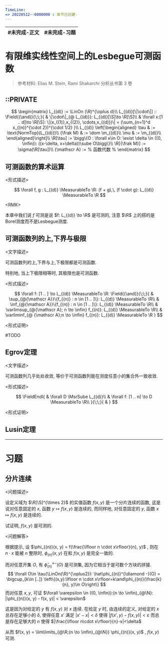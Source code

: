 ```yaml
---
TimeLine: 
=> 20220512--0000000 : 章节已创建-
---
```

| #未完成-正文 | #未完成-习题 |
| ------------ | ------------ |

# 有限维实线性空间上的Lesbegue可测函数

> 参考材料: Elias M. Stein, Rami Shakarchi 分析丛书第 3 卷

## ::PRIVATE

$$
\begin{matrix}
L_{(d)} := \LinOn (\R)^{\oplus d}\\
L_{(d)}[\|\cdot\|] :: \Field{(\and)}{\;\;}{
    & \|\cdot\|_{@ L_{(d)}}: L_{(d)}[\S]\to \R[\S]\\
    & \forall x:[1 .. d]\to \R[\S]:
        \|(x_{(1)},x_{(2)}, \cdots,x_{(d)})\| = (\sum_{n=1}^d x_{(n)}^{\cdot 2})^{\cdot 1/2} 
}\\
L_{(d)}
\left[\begin{aligned}
    \tau & := \text{NormTop}(L_{(d)})\\
    {\frak M} & := \dom \m_{(d)}\\
    \mu & := \m_{(d)}\\
\end{aligned}\right]\\
\R[\tau] := \bigg\{O : \forall x\in O: \exist \delta \in ((0, \infin)): ((x-\delta, x+\delta))\sube O\bigg\}\\
\R[{\frak M}] := \sigma(\R[\tau])\\
{\mathscr A} := % 函数代数 %
\end{matrix}
$$


## 可测函数的算术运算

\<形式描述\>

$$
\forall f, g : L_{(d)} \MeasurableTo \R: (f + g),\, (f \cdot g): L_{(d)} \MeasurableTo \R 
$$

\<RMK\>

本章中我们说 $f$ 可测是说 $f: L_{(d)} \to \R$ 是可测的, 注意 $\R$ 上的搭的是Borel测度而不是Lesbegue测度. 

## 可测函数列的上,下界与极限

\<文字描述\>

可测函数列的上,下界与上,下极限都是可测函数. 

特别地, 当上下极限相等时, 其极限也是可测函数. 

\<形式描述\>

$$
\forall f: [1 .. ] \to L_{(d)} \MeasurableTo \R: 
\Field{(\and)}{\;\;}{
    & \sup_{@{\mathscr A}}\{f_{(n)} : n \in [1 .. ]\}: L_{(d)} \MeasurableTo \R\\
    & \inf_{@{\mathscr A}}\{f_{(n)} : n \in [1 .. ]\}: L_{(d)} \MeasurableTo \R\\
    & \varlimsup_{@{\mathscr A}; n \to \infin} f_{(n)}: L_{(d)} \MeasurableTo \R\\ 
    & \varliminf_{@ {\mathscr A};n \to \infin} f_{(n)}: L_{(d)} \MeasurableTo \R
}
$$

\<形式证明\>

#TODO

## Egrov定理

\<文字描述\>

可测函数列几乎处处收敛, 等价于可测函数列能在测度任意小的集合外一致收敛. 

\<形式描述\>

$$
\FieldEndl{
    & \forall D \MsrSube L_{(d)}\\
    & \forall f: [1 .. n] \to D \MeasurableTo \R\\
}{\;\;}{
    & 
}
$$

\<形式证明\>

$$
$$

## Lusin定理

***

# 习题

## 分片连续

\<问题描述\>

设定义域为 $\R[\S]^{\times 2}$ 的实值函数 $f(x, y)$ 是一个分片连续的函数, 这是说对任意固定的 $x$, 函数 $y \mapsto f(x, y)$ 是连续的, 而同样地, 对任意固定的 $y$, 函数 $x \mapsto f(x, y)$ 是连续的. 

试证明, $f(x, y)$ 是可测的. 

\<问题解答\>

根据提示, 设 $\phi_{(n)}(x, y) = f(\frac{\lfloor n \cdot x\rfloor}{n}, y)$ , 则在 $n\cdot x$ 能被 $n$ 整除时, $\phi_{(n)}(x, y)$ 在和 $f(x, y)$ 是完全一致的. 

而对任意开集 $O$, 有 $\hat\phi_{(n)}^{\diamond -}(O)$ 是可测集, 因为它相当于是可数个方块的拼接. 
$$
\forall O\in \tau(\LinOn(\R)^{\oplus2}):
    \hat\phi_{(n)}^{\diamond -}(O) = 
        \bigcup_{k\in [..]} 
        \left\{(x,y):\lfloor n \cdot x\rfloor=k\and\phi_{(n)}(\frac{k}{n}, y)\in O\right\}
$$
而对任意 $x, y$, 可证 $\forall \varepsilon \in ((0, \infin)):(n \to \infin)_{@\N}: |\phi_{(n)}(x, y) - f(x, y)| < \varepsilon$

这是因为对给定的 $y$ 有 $f(x, y)$ 对 $x$ 连续. 在给定 $y$ 时, 由连续的定义, 对给定的 $x$ 总存在足够小的 $\delta$, 使得任意 $x'$ 满足 $|x' - x| < \delta$ 使得 $|f(x',y)-f(x,y)|< \varepsilon$ 而总是存在足够大的 $n$ 使得 $|\frac{\lfloor n\cdot x\rfloor}{n}-x|<\delta$

从而 $f(x, y) = \lim\limits_{@\R;(n \to \infin)_{@\N}} \phi_{(n)}(x, y)$ , $f(x,y)$ 可测. 

## 